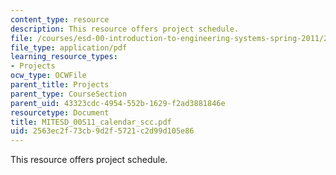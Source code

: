 ```yaml
---
content_type: resource
description: This resource offers project schedule.
file: /courses/esd-00-introduction-to-engineering-systems-spring-2011/2563ec2f73cb9d2f5721c2d99d105e86_MITESD_00S11_calendar_scc.pdf
file_type: application/pdf
learning_resource_types:
- Projects
ocw_type: OCWFile
parent_title: Projects
parent_type: CourseSection
parent_uid: 43323cdc-4954-552b-1629-f2ad3881846e
resourcetype: Document
title: MITESD_00S11_calendar_scc.pdf
uid: 2563ec2f-73cb-9d2f-5721-c2d99d105e86
---
```

This resource offers project schedule.

